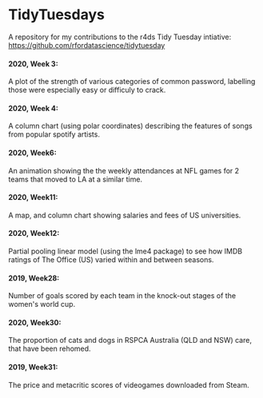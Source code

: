 # TidyTuesdays

A repository for my contributions to the r4ds Tidy Tuesday intiative: https://github.com/rfordatascience/tidytuesday

#### 2020, Week 3: 
A plot of the strength of various categories of common password, labelling those were especially easy or difficuly to crack.

#### 2020, Week 4: 
A column chart (using polar coordinates) describing the features of songs from popular spotify artists.

#### 2020, Week6: 
An animation showing the the weekly attendances at NFL games for 2 teams that moved to LA at a similar time.

#### 2020, Week11:
A map, and column chart showing salaries and fees of US universities.

#### 2020, Week12:
Partial pooling linear model (using the lme4 package) to see how IMDB ratings of The Office (US) varied within and between seasons.

#### 2019, Week28:
Number of goals scored by each team in the knock-out stages of the women's world cup.

#### 2020, Week30:
The proportion of cats and dogs in RSPCA Australia (QLD and NSW) care, that have been rehomed.

#### 2019, Week31:
The price and metacritic scores of videogames downloaded from Steam.
